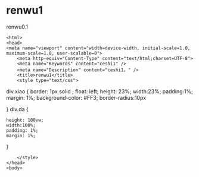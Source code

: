 # renwu1
renwu0.1
<!DOCTYPE HTML>
    <html>
    <head>
    <meta name="viewport" content="width=device-width, initial-scale=1.0, maximum-scale=1.0, user-scalable=0">
        <meta http-equiv="Content-Type" content="text/html;charset=UTF-8">
        <meta name="Keywords" content="ceshi1" />
        <meta name="Description" content="ceshi1。" />
        <title>renwu1</title>
        <style type="text/css">
div.xiao 
{
	border: 1px solid ;
	float: left;
	height: 23%;
	width:23%;
	padding:1%;
	margin: 1%;
	background-color: #FF3;
	border-radius:10px
	
}
div.da 
{
	

	height: 100vw;
	width:100%;
	padding: 1%;
	margin: 1%;
	
}

		</style>
    </head>
    <body>
<div class=da>

<div class=xiao></div>
<div  class=xiao></div>
<div class=xiao></div>

<div class=xiao></div>
<div class=xiao></div>
<div class=xiao></div>


<div class=xiao></div>
<div class=xiao></div>
<div class=xiao></div>

</div>
    </body>
    </html>
